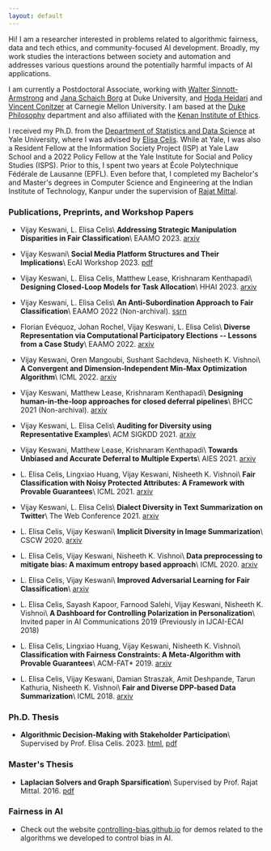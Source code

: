 ```yaml
---
layout: default
---
```



Hi! I am a researcher interested in problems related to algorithmic fairness, data and tech ethics, and community-focused AI development. Broadly, my work studies the interactions between society and automation and addresses various questions around the potentially harmful impacts of AI applications.

I am currently a Postdoctoral Associate, working with [Walter Sinnott-Armstrong](https://www.sinnott-armstrong.com/) and [Jana Schaich Borg](https://scholars.duke.edu/person/borg) at Duke University, and [Hoda Heidari](https://www.cs.cmu.edu/~hheidari/) and [Vincent Conitzer](http://www.cs.cmu.edu/~conitzer/) at Carnegie Mellon University. I am based at the [Duke Philosophy](https://philosophy.duke.edu/) department and also affiliated with the [Kenan Institute of Ethics](https://kenan.ethics.duke.edu/).

I received my Ph.D. from the [Department of Statistics and Data Science](https://statistics.yale.edu/) at Yale University, where I was advised by [Elisa Celis](https://datascienceethics.org/elisacelis/). While at Yale, I was also a Resident Fellow at the Information Society Project (ISP) at Yale Law School and a 2022 Policy Fellow at the Yale Institute for Social and Policy Studies (ISPS). Prior to this, I spent two years at École Polytechnique Fédérale de Lausanne (EPFL). Even before that, I completed my Bachelor's and Master's degrees in Computer Science and Engineering at the Indian Institute of Technology, Kanpur under the supervision of [Rajat Mittal](https://cse.iitk.ac.in/users/rmittal).

### Publications, Preprints, and Workshop Papers
*   Vijay Keswani, L. Elisa Celis\\
    <b> Addressing Strategic Manipulation Disparities in Fair Classification</b>\\
    EAAMO 2023. [arxiv](https://arxiv.org/abs/2205.10842)

*   Vijay Keswani\\
    <b> Social Media Platform Structures and Their Implications</b>\\
    EcAI Workshop 2023. [pdf](https://ceur-ws.org/Vol-3456/short3-3.pdf)

*   Vijay Keswani, L. Elisa Celis, Matthew Lease, Krishnaram Kenthapadi\\
    <b> Designing Closed-Loop Models for Task Allocation</b>\\
    HHAI 2023. [arxiv](https://arxiv.org/abs/2305.19864)

*   Vijay Keswani, L. Elisa Celis\\
    <b> An Anti-Subordination Approach to Fair Classification</b>\\
    EAAMO 2022 (Non-archival). [ssrn](https://papers.ssrn.com/sol3/papers.cfm?abstract_id=4116835)

*   Florian Evéquoz, Johan Rochel, Vijay Keswani, L. Elisa Celis\\
    <b> Diverse Representation via Computational Participatory Elections -- Lessons from a Case Study</b>\\
    EAAMO 2022. [arxiv](https://arxiv.org/abs/2205.15394)

*   Vijay Keswani, Oren Mangoubi, Sushant Sachdeva, Nisheeth K. Vishnoi\\
    <b>A Convergent and Dimension-Independent Min-Max Optimization Algorithm</b>\\
    ICML 2022. [arxiv](https://arxiv.org/abs/2006.12376)
    
*   Vijay Keswani, Matthew Lease, Krishnaram Kenthapadi\\
    <b>  Designing human-in-the-loop approaches for closed deferral pipelines</b>\\
    BHCC 2021 (Non-archival). [arxiv](https://arxiv.org/abs/2202.04718)
        
*   Vijay Keswani, L. Elisa Celis\\
    <b> Auditing for Diversity using Representative Examples</b>\\
    ACM SIGKDD 2021. [arxiv](https://arxiv.org/abs/2107.07393)

*   Vijay Keswani, Matthew Lease, Krishnaram Kenthapadi\\
    <b> Towards Unbiased and Accurate Deferral to Multiple Experts</b>\\
    AIES 2021. [arxiv](http://arxiv.org/abs/2102.13004)
        
*   L. Elisa Celis, Lingxiao Huang, Vijay Keswani, Nisheeth K. Vishnoi\\
    <b> Fair Classification with Noisy Protected Attributes: A Framework with Provable Guarantees</b>\\
    ICML 2021. [arxiv](https://arxiv.org/abs/2006.04778)
    
*   Vijay Keswani, L. Elisa Celis\\
    <b> Dialect Diversity in Text Summarization on Twitter</b>\\
    The Web Conference 2021. [arxiv](https://arxiv.org/pdf/2007.07860.pdf)
    
*   L. Elisa Celis, Vijay Keswani\\
    <b>Implicit Diversity in Image Summarization</b>\\
    CSCW 2020. [arxiv](https://arxiv.org/abs/1901.10265)

*   L. Elisa Celis, Vijay Keswani, Nisheeth K. Vishnoi\\
    <b>Data preprocessing to mitigate bias: A maximum entropy based approach</b>\\
    ICML 2020. [arxiv](https://arxiv.org/abs/1906.02164)

*   L. Elisa Celis, Vijay Keswani\\
    <b>Improved Adversarial Learning for Fair Classification</b>\\
    [arxiv](https://arxiv.org/abs/1901.10443)

*   L. Elisa Celis, Sayash Kapoor, Farnood Salehi, Vijay Keswani, Nisheeth K. Vishnoi\\
    <b>A Dashboard for Controlling Polarization in Personalization</b>\\
    Invited paper in AI Communications 2019 
    (Previously in IJCAI-ECAI 2018)

*   L. Elisa Celis, Lingxiao Huang, Vijay Keswani, Nisheeth K. Vishnoi\\
    <b>Classification with Fairness Constraints: A Meta-Algorithm with Provable Guarantees</b>\\
    ACM-FAT* 2019. [arxiv](https://arxiv.org/abs/1806.06055)

*   L. Elisa Celis, Vijay Keswani, Damian Straszak, Amit Deshpande, Tarun Kathuria, Nisheeth K. Vishnoi\\
    <b>Fair and Diverse DPP-based Data Summarization</b>\\
    ICML 2018. [arxiv](https://arxiv.org/abs/1802.04023)

### Ph.D. Thesis

*   <b>Algorithmic Decision-Making with Stakeholder Participation</b>\\
    Supervised by Prof. Elisa Celis. 2023. [html](Dissertation.html), [pdf](Dissertation.pdf)

### Master's Thesis

*   <b>Laplacian Solvers and Graph Sparsification</b>\\
    Supervised by Prof. Rajat Mittal. 2016. [pdf](thesis.pdf)

### Fairness in AI

*   Check out the website [controlling-bias.github.io](https://controlling-bias.github.io) for demos related to the algorithms we developed to control bias in AI.
